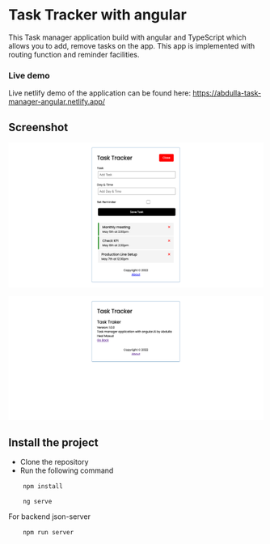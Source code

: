 # Task Tracker with angular

This Task manager application build with angular and TypeScript which allows you to add, remove tasks on the app. This app is implemented with routing function and reminder facilities.

### Live demo

Live netlify demo of the application can be found here: https://abdulla-task-manager-angular.netlify.app/

## Screenshot

![Pic](https://raw.githubusercontent.com/healmasud/task-manager-angular/master/github-overview/full.png)

![Pic](https://raw.githubusercontent.com/healmasud/task-manager-angular/master/github-overview/about.png)

## Install the project

- Clone the repository
- Run the following command

```
    npm install
```

```
    ng serve
```

For backend json-server

```
    npm run server
```

